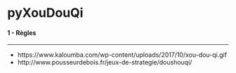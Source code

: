 # pyXouDouQi

<h4>1 - Règles</h4>
<hr/>
<ul>
  <li>https://www.kaloumba.com/wp-content/uploads/2017/10/xou-dou-qi.gif</li>
  <li>http://www.pousseurdebois.fr/jeux-de-strategie/doushouqi/</li>
</ul>
